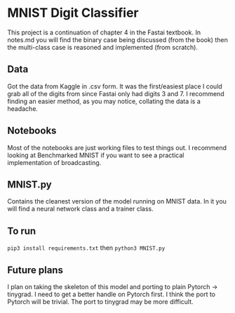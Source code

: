 # MNIST Digit Classifier

This project is a continuation of chapter 4 in the Fastai textbook.  In notes.md you will find the binary case being discussed (from the book) then the multi-class case is reasoned and implemented (from scratch).

## Data

Got the data from Kaggle in .csv form.  It was the first/easiest place I could grab all of the digits from since Fastai only had digits 3 and 7.  I recommend finding an easier method, as you may notice, collating the data is a headache.  

## Notebooks

Most of the notebooks are just working files to test things out.  I recommend looking at Benchmarked MNIST if you want to see a practical implementation of broadcasting.   

## MNIST.py

Contains the cleanest version of the model running on MNIST data.  In it you will find a neural network class and a trainer class.

## To run

`pip3 install requirements.txt` then `python3 MNIST.py`

## Future plans

I plan on taking the skeleton of this model and porting to plain Pytorch -> tinygrad.  I need to get a better handle on Pytorch first.  I think the port to Pytorch will be trivial. The port to tinygrad may be more difficult. 





